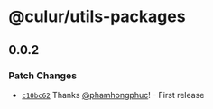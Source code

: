 # @culur/utils-packages

## 0.0.2

### Patch Changes

- [`c10bc62`](https://github.com/culur/culur/commit/c10bc62e4e20cf9ac1100d329b0bffcab7d70348) Thanks [@phamhongphuc](https://github.com/phamhongphuc)! - First release
